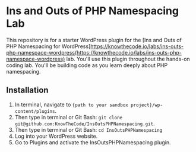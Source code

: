 # Ins and Outs of PHP Namespacing Lab

This repository is for a starter WordPress plugin for the [Ins and Outs of PHP Namespacing for WordPress]https://knowthecode.io/labs/ins-outs-php-namespace-wordpress(https://knowthecode.io/labs/ins-outs-php-namespace-wordpress) lab.  You'll use this plugin throughout the hands-on coding lab.  You'll be building code as you learn deeply about PHP namespacing.

## Installation

1. In terminal, navigate to `{path to your sandbox project}/wp-content/plugins`.
2. Then type in terminal or Git Bash: `git clone git@github.com:KnowTheCode/InsOutsPHPNamespacing.git`.
3. Then type in terminal or Git Bash: `cd InsOutsPHPNamespacing`
4. Log into your WordPress website.
5. Go to Plugins and activate the InsOutsPHPNamespacing plugin.